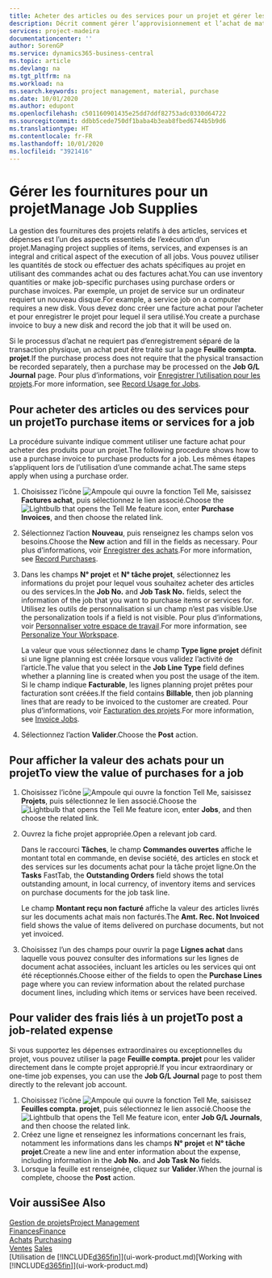 ```yaml
---
title: Acheter des articles ou des services pour un projet et gérer les fournitures| Microsoft Docs
description: Décrit comment gérer l’approvisionnement et l’achat de matériel et de services pour les projets.
services: project-madeira
documentationcenter: ''
author: SorenGP
ms.service: dynamics365-business-central
ms.topic: article
ms.devlang: na
ms.tgt_pltfrm: na
ms.workload: na
ms.search.keywords: project management, material, purchase
ms.date: 10/01/2020
ms.author: edupont
ms.openlocfilehash: c501160901435e25dd7ddf82753adc0330d64722
ms.sourcegitcommit: ddbb5cede750df1baba4b3eab8fbed6744b5b9d6
ms.translationtype: HT
ms.contentlocale: fr-FR
ms.lasthandoff: 10/01/2020
ms.locfileid: "3921416"
---
```

# <a name="manage-job-supplies"></a><span data-ttu-id="7e5bc-103">Gérer les fournitures pour un projet</span><span class="sxs-lookup"><span data-stu-id="7e5bc-103">Manage Job Supplies</span></span>
<span data-ttu-id="7e5bc-104">La gestion des fournitures des projets relatifs à des articles, services et dépenses est l’un des aspects essentiels de l’exécution d’un projet.</span><span class="sxs-lookup"><span data-stu-id="7e5bc-104">Managing project supplies of items, services, and expenses is an integral and critical aspect of the execution of all jobs.</span></span> <span data-ttu-id="7e5bc-105">Vous pouvez utiliser les quantités de stock ou effectuer des achats spécifiques au projet en utilisant des commandes achat ou des factures achat.</span><span class="sxs-lookup"><span data-stu-id="7e5bc-105">You can use inventory quantities or make job-specific purchases using purchase orders or purchase invoices.</span></span> <span data-ttu-id="7e5bc-106">Par exemple, un projet de service sur un ordinateur requiert un nouveau disque.</span><span class="sxs-lookup"><span data-stu-id="7e5bc-106">For example, a service job on a computer requires a new disk.</span></span> <span data-ttu-id="7e5bc-107">Vous devez donc créer une facture achat pour l’acheter et pour enregistrer le projet pour lequel il sera utilisé.</span><span class="sxs-lookup"><span data-stu-id="7e5bc-107">You create a purchase invoice to buy a new disk and record the job that it will be used on.</span></span>

<span data-ttu-id="7e5bc-108">Si le processus d’achat ne requiert pas d’enregistrement séparé de la transaction physique, un achat peut être traité sur la page **Feuille compta. projet**.</span><span class="sxs-lookup"><span data-stu-id="7e5bc-108">If the purchase process does not require that the physical transaction be recorded separately, then a purchase may be processed on the **Job G/L Journal** page.</span></span> <span data-ttu-id="7e5bc-109">Pour plus d’informations, voir [Enregistrer l’utilisation pour les projets](projects-how-record-job-usage.md).</span><span class="sxs-lookup"><span data-stu-id="7e5bc-109">For more information, see [Record Usage for Jobs](projects-how-record-job-usage.md).</span></span>

## <a name="to-purchase-items-or-services-for-a-job"></a><span data-ttu-id="7e5bc-110">Pour acheter des articles ou des services pour un projet</span><span class="sxs-lookup"><span data-stu-id="7e5bc-110">To purchase items or services for a job</span></span>
<span data-ttu-id="7e5bc-111">La procédure suivante indique comment utiliser une facture achat pour acheter des produits pour un projet.</span><span class="sxs-lookup"><span data-stu-id="7e5bc-111">The following procedure shows how to use a purchase invoice to purchase products for a job.</span></span> <span data-ttu-id="7e5bc-112">Les mêmes étapes s’appliquent lors de l’utilisation d’une commande achat.</span><span class="sxs-lookup"><span data-stu-id="7e5bc-112">The same steps apply when using a purchase order.</span></span>  

1. <span data-ttu-id="7e5bc-113">Choisissez l’icône ![Ampoule qui ouvre la fonction Tell Me](media/ui-search/search_small.png "Dites-moi ce que vous voulez faire"), saisissez **Factures achat**, puis sélectionnez le lien associé.</span><span class="sxs-lookup"><span data-stu-id="7e5bc-113">Choose the ![Lightbulb that opens the Tell Me feature](media/ui-search/search_small.png "Tell me what you want to do") icon, enter **Purchase Invoices**, and then choose the related link.</span></span>  
2. <span data-ttu-id="7e5bc-114">Sélectionnez l’action **Nouveau**, puis renseignez les champs selon vos besoins.</span><span class="sxs-lookup"><span data-stu-id="7e5bc-114">Choose the **New** action and fill in the fields as necessary.</span></span> <span data-ttu-id="7e5bc-115">Pour plus d’informations, voir [Enregistrer des achats](purchasing-how-record-purchases.md).</span><span class="sxs-lookup"><span data-stu-id="7e5bc-115">For more information, see [Record Purchases](purchasing-how-record-purchases.md).</span></span>
3. <span data-ttu-id="7e5bc-116">Dans les champs **N° projet** et **N° tâche projet**, sélectionnez les informations du projet pour lequel vous souhaitez acheter des articles ou des services.</span><span class="sxs-lookup"><span data-stu-id="7e5bc-116">In the **Job No.** and **Job Task No.** fields, select the information of the job that you want to purchase items or services for.</span></span> <span data-ttu-id="7e5bc-117">Utilisez les outils de personnalisation si un champ n’est pas visible.</span><span class="sxs-lookup"><span data-stu-id="7e5bc-117">Use the personalization tools if a field is not visible.</span></span> <span data-ttu-id="7e5bc-118">Pour plus d’informations, voir [Personnaliser votre espace de travail](ui-personalization-user.md).</span><span class="sxs-lookup"><span data-stu-id="7e5bc-118">For more information, see [Personalize Your Workspace](ui-personalization-user.md).</span></span>

    <span data-ttu-id="7e5bc-119">La valeur que vous sélectionnez dans le champ **Type ligne projet** définit si une ligne planning est créée lorsque vous validez l’activité de l’article.</span><span class="sxs-lookup"><span data-stu-id="7e5bc-119">The value that you select in the **Job Line Type** field defines whether a planning line is created when you post the usage of the item.</span></span> <span data-ttu-id="7e5bc-120">Si le champ indique **Facturable**, les lignes planning projet prêtes pour facturation sont créées.</span><span class="sxs-lookup"><span data-stu-id="7e5bc-120">If the field contains **Billable**, then job planning lines that are ready to be invoiced to the customer are created.</span></span> <span data-ttu-id="7e5bc-121">Pour plus d’informations, voir [Facturation des projets](projects-how-invoice-jobs.md).</span><span class="sxs-lookup"><span data-stu-id="7e5bc-121">For more information, see [Invoice Jobs](projects-how-invoice-jobs.md).</span></span>
4. <span data-ttu-id="7e5bc-122">Sélectionnez l’action **Valider**.</span><span class="sxs-lookup"><span data-stu-id="7e5bc-122">Choose the **Post** action.</span></span>

## <a name="to-view-the-value-of-purchases-for-a-job"></a><span data-ttu-id="7e5bc-123">Pour afficher la valeur des achats pour un projet</span><span class="sxs-lookup"><span data-stu-id="7e5bc-123">To view the value of purchases for a job</span></span>
1. <span data-ttu-id="7e5bc-124">Choisissez l’icône ![Ampoule qui ouvre la fonction Tell Me](media/ui-search/search_small.png "Dites-moi ce que vous voulez faire"), saisissez **Projets**, puis sélectionnez le lien associé.</span><span class="sxs-lookup"><span data-stu-id="7e5bc-124">Choose the ![Lightbulb that opens the Tell Me feature](media/ui-search/search_small.png "Tell me what you want to do") icon, enter **Jobs**, and then choose the related link.</span></span>
2. <span data-ttu-id="7e5bc-125">Ouvrez la fiche projet appropriée.</span><span class="sxs-lookup"><span data-stu-id="7e5bc-125">Open a relevant job card.</span></span>

    <span data-ttu-id="7e5bc-126">Dans le raccourci **Tâches**, le champ **Commandes ouvertes** affiche le montant total en commande, en devise société, des articles en stock et des services sur les documents achat pour la tâche projet ligne.</span><span class="sxs-lookup"><span data-stu-id="7e5bc-126">On the **Tasks** FastTab, the **Outstanding Orders** field shows the total outstanding amount, in local currency, of inventory items and services on purchase documents for the job task line.</span></span>  

    <span data-ttu-id="7e5bc-127">Le champ **Montant reçu non facturé** affiche la valeur des articles livrés sur les documents achat mais non facturés.</span><span class="sxs-lookup"><span data-stu-id="7e5bc-127">The **Amt. Rec. Not Invoiced** field shows the value of items delivered on purchase documents, but not yet invoiced.</span></span>  
3. <span data-ttu-id="7e5bc-128">Choisissez l’un des champs pour ouvrir la page **Lignes achat** dans laquelle vous pouvez consulter des informations sur les lignes de document achat associées, incluant les articles ou les services qui ont été réceptionnés.</span><span class="sxs-lookup"><span data-stu-id="7e5bc-128">Choose either of the fields to open the **Purchase Lines** page where you can review information about the related purchase document lines, including which items or services have been received.</span></span>

## <a name="to-post-a-job-related-expense"></a><span data-ttu-id="7e5bc-129">Pour valider des frais liés à un projet</span><span class="sxs-lookup"><span data-stu-id="7e5bc-129">To post a job-related expense</span></span>
<span data-ttu-id="7e5bc-130">Si vous supportez les dépenses extraordinaires ou exceptionnelles du projet, vous pouvez utiliser la page **Feuille compta. projet** pour les valider directement dans le compte projet approprié.</span><span class="sxs-lookup"><span data-stu-id="7e5bc-130">If you incur extraordinary or one-time job expenses, you can use the **Job G/L Journal** page to post them directly to the relevant job account.</span></span>

1. <span data-ttu-id="7e5bc-131">Choisissez l’icône ![Ampoule qui ouvre la fonction Tell Me](media/ui-search/search_small.png "Dites-moi ce que vous voulez faire"), saisissez **Feuilles compta. projet**, puis sélectionnez le lien associé.</span><span class="sxs-lookup"><span data-stu-id="7e5bc-131">Choose the ![Lightbulb that opens the Tell Me feature](media/ui-search/search_small.png "Tell me what you want to do") icon, enter **Job G/L Journals**, and then choose the related link.</span></span>  
2. <span data-ttu-id="7e5bc-132">Créez une ligne et renseignez les informations concernant les frais, notamment les informations dans les champs **N° projet** et **N° tâche projet**.</span><span class="sxs-lookup"><span data-stu-id="7e5bc-132">Create a new line and enter information about the expense, including information in the **Job No.** and **Job Task No** fields.</span></span>  
3. <span data-ttu-id="7e5bc-133">Lorsque la feuille est renseignée, cliquez sur **Valider**.</span><span class="sxs-lookup"><span data-stu-id="7e5bc-133">When the journal is complete, choose the **Post** action.</span></span>

## <a name="see-also"></a><span data-ttu-id="7e5bc-134">Voir aussi</span><span class="sxs-lookup"><span data-stu-id="7e5bc-134">See Also</span></span>
[<span data-ttu-id="7e5bc-135">Gestion de projets</span><span class="sxs-lookup"><span data-stu-id="7e5bc-135">Project Management</span></span>](projects-manage-projects.md)  
[<span data-ttu-id="7e5bc-136">Finances</span><span class="sxs-lookup"><span data-stu-id="7e5bc-136">Finance</span></span>](finance.md)  
<span data-ttu-id="7e5bc-137">[Achats](purchasing-manage-purchasing.md)       </span><span class="sxs-lookup"><span data-stu-id="7e5bc-137">[Purchasing](purchasing-manage-purchasing.md)       </span></span>  
<span data-ttu-id="7e5bc-138">[Ventes](sales-manage-sales.md)    </span><span class="sxs-lookup"><span data-stu-id="7e5bc-138">[Sales](sales-manage-sales.md)    </span></span>  
<span data-ttu-id="7e5bc-139">[Utilisation de [!INCLUDE[d365fin](includes/d365fin_md.md)]](ui-work-product.md)</span><span class="sxs-lookup"><span data-stu-id="7e5bc-139">[Working with [!INCLUDE[d365fin](includes/d365fin_md.md)]](ui-work-product.md)</span></span>  
